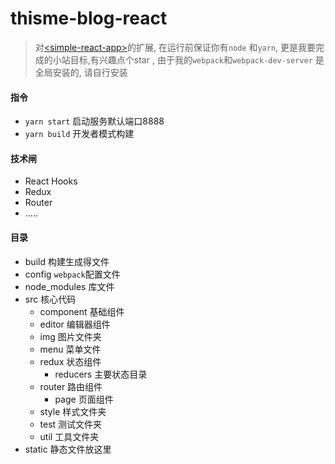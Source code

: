 # thisme-blog-react 

> 对[\<simple-react-app\>](../simple-react-app)的扩展, 在运行前保证你有```node``` 和```yarn```, 
> 更是我要完成的小站目标,有兴趣点个star  , 由于我的```webpack```和```webpack-dev-server```
> 是全局安装的, 请自行安装

#### 指令

* ```yarn start``` 启动服务默认端口8888
* ```yarn build``` 开发者模式构建

#### 技术闸

* React Hooks
* Redux
* Router
* .....

#### 目录

* build 构建生成得文件
* config ```webpack```配置文件
* node_modules 库文件
* src 核心代码
  * component 基础组件
  * editor 编辑器组件
  * img 图片文件夹
  * menu 菜单文件
  * redux 状态组件
    * reducers  主要状态目录
  * router 路由组件
    * page 页面组件
  * style 样式文件夹
  * test 测试文件夹
  * util 工具文件夹
* static 静态文件放这里